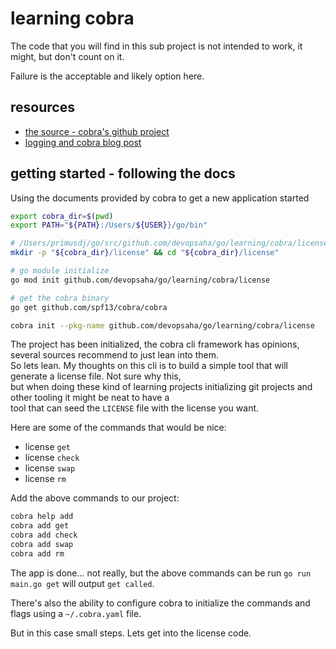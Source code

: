 # learning cobra

The code that you will find in this sub project is not intended to work, it might, but don't count on it.

Failure is the acceptable and likely option here.

## resources
* [the source - cobra's github project](https://github.com/spf13/cobra)
* [logging and cobra blog post](https://le-gall.bzh/post/go/integrating-logrus-with-cobra/)

## getting started - following the docs

Using the documents provided by cobra to get a new application started

```bash
export cobra_dir=$(pwd)
export PATH="${PATH}:/Users/${USER}}/go/bin" 

# /Users/primusdj/go/src/github.com/devopsaha/go/learning/cobra/license
mkdir -p "${cobra_dir}/license" && cd "${cobra_dir}/license"

# go module initialize
go mod init github.com/devopsaha/go/learning/cobra/license

# get the cobra binary
go get github.com/spf13/cobra/cobra

cobra init --pkg-name github.com/devopsaha/go/learning/cobra/license

```

The project has been initialized, the cobra cli framework has opinions, several sources recommend to just lean into them.  
So lets lean.  My thoughts on this cli is to build a simple tool that will generate a license file.  Not sure why this,  
but when doing these kind of learning projects initializing git projects and other tooling it might be neat to have a  
tool that can seed the `LICENSE` file with the license you want.

Here are some of the commands that would be nice:

* license `get`
* license `check`
* license `swap`
* license `rm`

Add the above commands to our project:
```bash
cobra help add
cobra add get
cobra add check
cobra add swap
cobra add rm
```

The app is done... not really, but the above commands can be run `go run main.go get` will output `get called`.

There's also the ability to configure cobra to initialize the commands and flags using a `~/.cobra.yaml` file.

But in this case small steps.  Lets get into the license code.